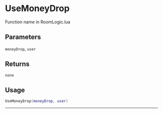 # UseMoneyDrop
Function name in RoomLogic.lua
## Parameters
`moneyDrop`, `user`
## Returns
`none`
## Usage
```lua
UseMoneyDrop(moneyDrop, user)
```
---
